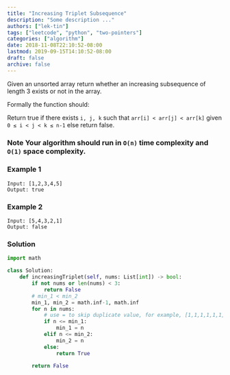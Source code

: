```yaml
---
title: "Increasing Triplet Subsequence"
description: "Some description ..."
authors: ["lek-tin"]
tags: ["leetcode", "python", "two-pointers"]
categories: ["algorithm"]
date: 2018-11-08T22:10:52-08:00
lastmod: 2019-09-15T14:10:52-08:00
draft: false
archive: false
---
```

Given an unsorted array return whether an increasing subsequence of length 3 exists or not in the array.

Formally the function should:

Return true if there exists `i, j, k`
such that `arr[i] < arr[j] < arr[k]` given `0 ≤ i < j < k ≤ n-1` else return false.
### Note Your algorithm should run in `O(n)` time complexity and `O(1)` space complexity.

### Example 1
```
Input: [1,2,3,4,5]
Output: true
```
### Example 2
```
Input: [5,4,3,2,1]
Output: false
```
### Solution
```python
import math

class Solution:
    def increasingTriplet(self, nums: List[int]) -> bool:
        if not nums or len(nums) < 3:
            return False
        # min_1 < min_2
        min_1, min_2 = math.inf-1, math.inf
        for n in nums:
            # use = to skip duplicate value, for example, [1,1,1,1,1,1,1,1,1,1]
            if n <= min_1:
                min_1 = n
            elif n <= min_2:
                min_2 = n
            else:
                return True

        return False
```